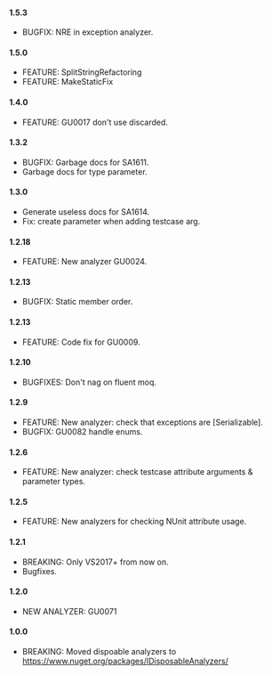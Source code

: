 #### 1.5.3
* BUGFIX: NRE in exception analyzer.

#### 1.5.0
* FEATURE: SplitStringRefactoring
* FEATURE: MakeStaticFix

#### 1.4.0
* FEATURE: GU0017 don't use discarded.

#### 1.3.2
* BUGFIX: Garbage docs for SA1611.
* Garbage docs for type parameter.

#### 1.3.0
* Generate useless docs for SA1614. 
* Fix: create parameter when adding testcase arg.

#### 1.2.18
* FEATURE: New analyzer GU0024.

#### 1.2.13
* BUGFIX: Static member order.

#### 1.2.13
* FEATURE: Code fix for GU0009.

#### 1.2.10
* BUGFIXES: Don't nag on fluent moq.

#### 1.2.9
* FEATURE: New analyzer: check that exceptions are [Serializable].
* BUGFIX: GU0082 handle enums.

#### 1.2.6
* FEATURE: New analyzer: check testcase attribute arguments & parameter types.

#### 1.2.5
* FEATURE: New analyzers for checking NUnit attribute usage.

#### 1.2.1
* BREAKING: Only VS2017+ from now on.
* Bugfixes.

#### 1.2.0
* NEW ANALYZER: GU0071

#### 1.0.0
* BREAKING: Moved dispoable analyzers to https://www.nuget.org/packages/IDisposableAnalyzers/